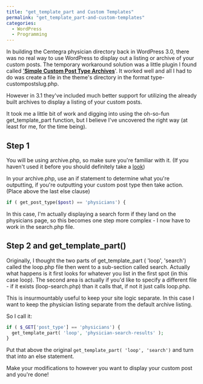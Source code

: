 ```yaml
---
title: "get_template_part and Custom Templates"
permalink: "get_template_part-and-custom-templates"
categories:
  - WordPress
  - Programming
---
```


In building the Centegra physician directory back in WordPress 3.0, there was no real way to use WordPress to display out a listing or archive of your custom posts. The temporary workaround solution was a little plugin I found called <a href="http://www.cmurrayconsulting.com/software/wordpress-custom-post-type-archives/">'<strong>Simple Custom Post Type Archives</strong></a>'. It worked well and all I had to do was create a file in the theme's directory in the format type-custompostslug.php.

However in 3.1 they've included much better support for utilizing the already built archives to display a listing of your custom posts.

It took me a little bit of work and digging into using the oh-so-fun get_template_part function, but I believe I've uncovered the right way (at least for me, for the time being).
<h2>Step 1</h2>
You will be using archive.php, so make sure you're familiar with it. (If you haven't used it before you should definitely take a <a href="http://codex.wordpress.org/Creating_an_Archive_Index">look</a>)

In your archive.php, use an if statement to determine what you're outputting, if you're outputting your custom post type then take action. (Place above the last else clause)

```php
if ( get_post_type($post) == 'physicians') {
```

In this case, I'm actually displaying a search form if they land on the physicians page, so this becomes one step more complex - I now have to work in the search.php file.

<h2>Step 2 and get_template_part()</h2>

Originally, I thought the two parts of get_template_part ( 'loop', 'search') called the loop.php file then went to a sub-section called search. Actually what happens is it first looks for whatever you list in the first spot (in this case loop). The second area is actually if you'd like to specify a different file - if it exists (loop-search.php) than it calls that, if not it just calls loop.php.

This is insurmountably useful to keep your site logic separate. In this case I want to keep the physician listing separate from the default archive listing.

So I call it:


```php
if ( $_GET['post_type'] == 'physicians') {
  get_template_part( 'loop', 'physician-search-results' );
}
```

Put that above the original `get_template_part( 'loop', 'search')` and turn that into an else statement.

Make your modifications to however you want to display your custom post and you're done!